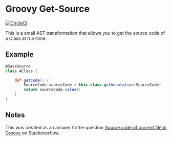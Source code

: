 # Groovy Get-Source

[![CircleCI](https://circleci.com/gh/MeneDev/groovy-get-source/tree/master.svg?style=svg)](https://circleci.com/gh/MeneDev/groovy-get-source/tree/master)

This is a small AST transformation that allows you to get the source code of a Class at run-time.

## Example

```groovy
@SaveSource
class AClass {

    def getCode() {
        SourceCode sourceCode = this.class.getAnnotation(SourceCode)
        return sourceCode.value()
    }
}
```

## Notes
This was created as an answer to the question [Source code of current file in Groovy
](https://stackoverflow.com/questions/49997140/source-code-of-current-file-in-groovy) on Stackoverflow.